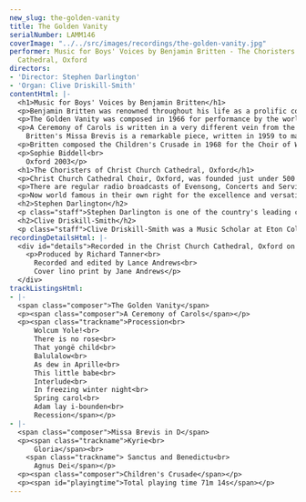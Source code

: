 ```yaml
---
new_slug: the-golden-vanity
title: The Golden Vanity
serialNumber: LAMM146
coverImage: "../../src/images/recordings/the-golden-vanity.jpg"
performer: Music for Boys' Voices by Benjamin Britten - The Choristers of Christ Church
  Cathedral, Oxford
directors:
- 'Director: Stephen Darlington'
- 'Organ: Clive Driskill-Smith'
contentHtml: |-
  <h1>Music for Boys' Voices by Benjamin Britten</h1>
  <p>Benjamin Britten was renowned throughout his life as a prolific composer of children's music, and his affection for young people and interest in their world was a defining characteristic of his personality as an artist. In addition to this he showed an enduring affinity for choral writing, and - combining these two interests - the pieces on this disc represent some of the best examples of his music for young voices. Britten began writing for choirs whilst still at school, including in his early output such works as the Hymn to the Virgin and A Boy was Born. He never compromised his often highly modernistic style when writing for young performers, and always managed to challenge his singers' technical abilities as well as cover a broad spectrum of emotions in his works for children.</p>
  <p>The Golden Vanity was composed in 1966 for performance by the world-famous Vienna Boys' Choir, who commissioned it from Britten and went on to perform it at the Aldeburgh Festival. A vaudeville on the old English ballad of the same name, the work's double chorus of trebles tells the story of a sea battle with Turkish pirates, the humble cabin-boy who saves the day, and a treacherous sea-captain who refuses to keep the promise of his daughter's hand in marriage and lets the hero drown. The music is permeated by folk-like shapes that bring to mind traditional English sea-shanties, although an undertone of dissonance and chromaticism reminds us that the story is in fact a dark one of betrayal and death. In his use of folk-song idioms Britten shares an interest with older composers such as Vaughan Williams, but the melodies are treated in a very different manner from the style of his predecessors. The work's pungent harmonies (including abundant semitonal clashes in the piano part) help to create an uncomfortable and at times even raucous effect. Although The Golden Vanity initially appears to be a more lighthearted work than the Children's Crusade, we are nonetheless presented with a tragic, typically Britten-esque hero; the lonely, suffering boy, abandoned by all those around him. It is worth noting that Britten's own schooldays were deeply unhappy, and it is probable that feelings about his own lonely youth are reflected in music such as this.</p>
  <p>A Ceremony of Carols is written in a very different vein from the Children's Crusade and The Golden Vanity, possessing as it does rather more of a sense of innocence and bright exuberance. The dissonance level is much lower in this earlier work, but although imbued with energy and brim-full with singable melodies there are also numerous effective passages of a more reflective nature. Written in the depths of wartime, this is undoubtedly Britten's most famous work for boys' voices. Nonetheless, although the piece is scored for a three-part choir of trebles with harp accompaniment, its first performance - in Norwich Castle in December 1942 - was given by the women of London's Fleet Street Choir. Britten composed much of A Ceremony of Carols whilst travelling back from America to England by ship, and his choice to write what has come to be seen as such a self-evidently “English” work can be interpreted as an expression of his feelings on returning home after his exile. Setting early carol texts, Britten creates a wide range of effects from his little group - different movements feature soloists (including the particularly haunting This Yongë Childe), playful rhythmic writing (Adam lay i-bounden) and the use of canon (in the bravura choral showpiece, This little Babe). Unifying the whole cycle is the plainsong antiphon, Hodie Christus Natus Est, an ancient chant from the Christmas liturgy. The antiphon can be heard here in the Procession and Recession, and is also subtly featured in the improvisatory harp Interlude at the heart of the work.<br>
    Britten's Missa Brevis is a remarkable piece, written in 1959 to mark the retirement of George Malcolm, director of Westminster Cathedral Choir. Britten was a long-time admirer of the continental, full-bodied sound that Malcolm had cultivated in the Westminster choristers, and the Missa Brevis provides ample opportunity to showcase the impressive abilities of Cathedral trebles. It opens with a commanding Kyrie and dance-like, syllabic Gloria, which - despite its vital rhythms and some almost jazz-like chordal progressions - is actually based on medieval plainsong. At the core of the work is the Sanctus, which opens with a full twelve-note row presented by three cleverly overlapping voice parts, highlighting Britten's growing interest in serialism at the time. In the Benedictus Britten takes the traditional approach in his choice to use soloists, but the staccato word-setting is very unusual. The Agnus Dei is perhaps the most extraordinary movement of all, with its menacing organ pedal ostinato and dissonant interjections from the manuals; the melodic phrases too are chromatic and punctuated by ominous rests. In some ways almost prefiguring the style of the War Requiem, this movement provides a contrast with many composers' preference for soothing Agnus Dei settings. The abrupt unison phrases and return of staccato writing at the text “miserere nobis” (“have mercy upon us”) enhance the impression of a fearful and urgent plea to God, bringing Britten's mass for trebles to a dark and highly unsettling conclusion.</p>
  <p>Britten composed the Children's Crusade in 1968 for the Choir of Wandsworth School. It received its first performance the following year in St Paul's Cathedral, London, on the fiftieth anniversary of the Save the Children fund, and he himself once described it as a “very grisly piece”. The text was translated by Hans Keller from Bertolt Brecht's Kinderkreuzzug, and - like The Golden Vanity - the work has a dark message to deliver about man's inhumanity to man. Its sympathy with the suffering of Polish children during the Second World War aligns it with several other twentieth-century English musical tributes to Polish wartime anguish, including Bax's Five Fantasies on Polish Christmas Carols and Elgar's Polonia. The story tells of a group of children wandering through war-devastated Poland in 1939; they become lost and eventually perish, and even the dog they find along the way dies of starvation. This bleak concert-opera's message demonstrates the similarities between the world of children and our own, even more violent one, and that their lives are inextricably bound up in our conflicts. The atmospheric use of rattling percussion and the low, rumbling registers of the piano produce a truly desolate effect, and the text preserves the feel of Brecht's original vernacular narrative. The stark, rhythmically-flexible recitative style -whilst engaging with twelve-tone techniques - also betrays Britten's burgeoning interest in Japanese culture at this time, as does the addition of free-sounding percussion to the ensemble.</p>
  <p>Sophie Biddell<br>
    Oxford 2003</p>
  <h1>The Choristers of Christ Church Cathedral, Oxford</h1>
  <p>Christ Church Cathedral Choir, Oxford, was founded just under 500 years ago by Thomas Wolsey and Henry VIII. The Choir performs daily services throughout the year in the Cathedral. The boy choristers attend their own Choir School attached to Christ Church and about half of the men are undergraduates at Oxford University.</p>
  <p>There are regular radio broadcasts of Evensong, Concerts and Services. And of course, the Choir is heard regularly singing the Mr Bean and Vicar of Dibley theme tunes on TV, in addition to other theme tunes and incidental music for TV dramas and documentaries. The Choir undertakes a prodigious recording schedule with two further recordings due this year.</p>
  <p>Now world famous in their own right for the excellence and versatility of their singing, in the last couple of years alone, the Choir has toured to great acclaim Japan, the USA (St Louis, Minneapolis, Kansas City, Pittsburgh and Chicago and - just before Christmas 2000, a brilliantly reviewed trip to Washington with the Folger Consort) and also performed at festivals in Freiberg, Germany and Antwerp, Belgium. In August 2002 they made their first visit to the Lahti Festival, Finland, and in November the Choir performed two concerts in Paris, one at Notre Dame. In April this year the Choir gave two concerts in Lourdes. As well as these tours further afield, the Choir gives concerts throughout the year around Britain, this last year performing twice at the Royal Festival Hall, St John's Smith Square, the Aldeburgh Festival, the Nimbus Concert Hall, Monmouth, The Sheldonian, Oxford and of course, Christ Church Cathedral. The Choir continues to work with a number of TV producers, most recently featuring in the Channel 4 BAFTA winning documentary series, Howard Goodall's Big Bangs and has just been seen again on Channel 4 in Howard Goodall's Great Dates. They also featured in Channel 5's Christmas Story, in a documentary on Robert Hooke, and are currently filming for a documentary on Britten.</p>
  <h2>Stephen Darlington</h2>
  <p class="staff">Stephen Darlington is one of the country's leading choral conductors. He was Organ Scholar at Christ Church in the early 1970s, before four years as Assistant Organist at Canterbury Cathedral and then Master of the Music at St Albans Abbey, where he also directed the International Organ Festival. In 1985 he returned to Christ Church as Organist and Tutor in Music. Since then he has divided his time between establishing the College as an acknowledged centre of academic musical excellence, and maintaining the highest choral traditions of the Church of England in Christ Church Cathedral. An extensive discography includes several award-winning CDs. He has travelled worldwide both with the Choir and as an organist and conductor. Under his direction, the Choir has sung with many great artists including Placido Domingo, Jose Carreras, James Bowman, Paul Whelan and John-Mark Ainsley. Also, he has collaborated with some of the most distinguished contemporary composers such as Judith Weir, John Tavener, Robert Saxton and Howard Goodall. From 1999-2001 Stephen was President of the Royal College of Organists. He is currently Choragus of the University of Oxford, and is the holder of a Lambeth Doctorate.</p>
  <h2>Clive Driskill-Smith</h2>
  <p class="staff">Clive Driskill-Smith was a Music Scholar at Eton College and then Organ Scholar at Winchester Cathedral and Assistant Organist at Winchester College for a year. He graduated from Christ Church, Oxford, where he was Organ Scholar, with a First Class Honours degree in Music in 1999 and with the MPhil in 2001. He became a Fellow of the Royal College of Organists with the Limpus, Shinn and Durrant prizes in 1998 and was awarded the W. T. Best Scholarship by the Worshipful Company of Musicians in 2002. Winner of top prizes in the Calgary International Organ Competition and the Royal College of Organists' Performer of the Year Competition, he is represented in North America by Phillip Truckenbrod Concert Artists and is currently Sub-Organist of Christ Church Cathedral in Oxford.</p>
recordingDetailsHtml: |-
  <div id="details">Recorded in the Christ Church Cathedral, Oxford on 1st - 2nd July 2002 and 20th - 21st March 2003 by kind permission of the Dean and Chapter.
    <p>Produced by Richard Tanner<br>
      Recorded and edited by Lance Andrews<br>
      Cover lino print by Jane Andrews</p>
  </div>
trackListingsHtml:
- |-
  <span class="composer">The Golden Vanity</span>
  <p><span class="composer">A Ceremony of Carols</span></p>
  <p><span class="trackname">Procession<br>
      Wolcum Yole!<br>
      There is no rose<br>
      That yongë child<br>
      Balulalow<br>
      As dew in Aprille<br>
      This little babe<br>
      Interlude<br>
      In freezing winter night<br>
      Spring carol<br>
      Adam lay i-bounden<br>
      Recession</span></p>
- |-
  <span class="composer">Missa Brevis in D</span>
  <p><span class="trackname">Kyrie<br>
      Gloria</span><br>
    <span class="trackname"> Sanctus and Benedictu<br>
      Agnus Dei</span></p>
  <p><span class="composer">Children's Crusade</span></p>
  <p><span id="playingtime">Total playing time 71m 14s</span></p>
---
```


